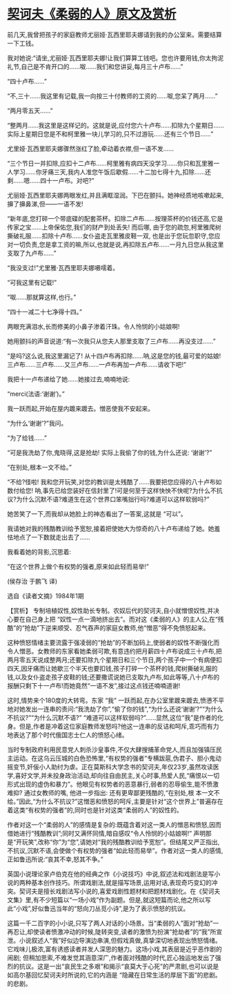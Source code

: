 # [契诃夫《柔弱的人》原文及赏析](https://www.vrrw.net/wx/15592.html)

前几天,我曾把孩子的家庭教师尤丽娅·瓦西里耶夫娜请到我的办公室来。需要结算一下工钱。

我对她说:“请坐,尤丽娅·瓦西里耶夫娜!让我们算算工钱吧。您也许要用钱,你太拘泥礼节,自己是不肯开口的……呶……我们和您讲妥,每月三十卢布……”

“四十卢布……”

“不,三十……我这里有记载,我一向按三十付教师的工资的……呶,您呆了两月……”

“两月零五天……”

“整两月……我这里是这样记的。这就是说,应付您六十卢布……扣除九个星期日……实际上星期日您是不和柯里雅一块儿学习的,只不过游玩……还有三个节日……”

尤里娅·瓦西里耶夫娜骤然涨红了脸,牵动着衣襟,但一语不发……

“三个节日一并扣除,应扣十二卢布……柯里雅有病四天没学习……你只和瓦里雅一人学习……你牙痛三天,我内人准您午饭后歇假……十二加七得十九,扣除……还剩……嗯……四十一卢布。对吧?”

尤丽娅·瓦西里耶夫娜两眼发红,并且满眶湿润。下巴在颤抖。她神经质地咳嗽起来,擤了擤鼻涕,但——一语不发!

“新年底,您打碎一个带底碟的配套茶杯。扣除二卢布……按理茶杯的价钱还高,它是传家之宝……上帝保佑您,我们的财产到处丢失! 而后哪, 由于您的疏忽,柯里雅爬树撕破礼服……扣除十卢布……女仆盗走瓦里雅皮鞋一双, 也是出于您玩忽职守,您应对一切负责,您是拿工资的嘛,所以,也就是说,再扣除五卢布……一月九日您从我这里支取了九卢布……”

“我没支过!”尤里雅·瓦西里耶夫娜嗫嚅着。

“可我这里有记载!”

“呶……那就算这样,也行。”

“四十一减二十七净得十四。”

两眼充满泪水,长而修美的小鼻子渗着汗珠。令人怜悯的小姑娘啊!

她用颤抖的声音说道:“有一次我只从您夫人那里支取了三卢布……再没支过……”

“是吗?这么说,我这里漏记了! 从十四卢布再扣除……呐,这是您的钱,最可爱的姑娘! 三卢布……三卢布……又三卢布……一卢布再加一卢布……请收下吧!”

我把十一卢布递给了她……她接过去,喃喃地说:

“merci(法语:‘谢谢’)。”

我一跃而起,开始在屋内踱来踱去。憎恶使我不安起来。

“为什么‘谢谢’?”我问。

“为了给钱……”

“可是我洗劫了你,鬼晓得,这是抢劫! 实际上我偷了你的钱,为什么还说: ‘谢谢’?”

“在别处,根本一文不给。”

“不给?怪啦! 我和您开玩笑,对您的教训是太残酷了……我要把您应得的八十卢布如数付给您! 呐,事先已给您装好在信封里了!可是何至于这样快怏不快呢?为什么不抗议?为什么沉默不语?难道生在这个世界口笨嘴拙行吗?难道可以这样软弱吗?”

她苦笑了一下,而我却从她脸上的神态看出了一答案,这就是 “可以”。

我请她对我的残酷教训给予宽恕,接着把使她大为惊奇的八十卢布递给了她。她羞怯地点了一下数就走出去了……

我看着她的背影,沉思着:

“在这个世界上做个有权势的强者,原来如此轻而易举!”

(侯存治 于鹏飞 译)

选自《读者文摘》1984年1期



【赏析】 专制培植奴性,奴性助长专制。农奴后代的契诃夫,自小就憎恨奴性,并决心要在自己身上把 “奴性一点一滴地挤出去”。而对这《柔弱的人》的主人公,在“残酷”的“抢劫”下逆来顺受、忍气吞声的家庭女教师,他“憎恶”得不免愤怒起来。

这种愤怒情绪主要流露于强凌弱的“抢劫”的不断加码上,使弱者的奴性不断强化而令人憎恶。女教师的东家看她柔弱可欺,有意违约把月薪四十卢布说成三十卢布,把两月零五天说成整两月;还要扣除九个星期日和三个节日,两个孩子中一个有病便扣四天,因牙痛而让她歇三个半天也要扣钱,孩子打碎一个茶杯的钱,爬树撕破礼服的钱,以及女仆盗走孩子皮鞋的钱;还要撒谎说她已支取九卢布,如此等等,八十卢布的报酬只剩下十一卢布!而她竟然“一语不发”,接过这点钱还喃喃道谢!

这时,情势来个180度的大转弯。东家 “我” 一跃而起,在办公室里踱来踱去,愤懑不平地对她发出一连串的责问:“我洗劫了你”,“偷了你的钱”,“为什么还说‘谢谢’?”“为什么不抗议?”“为什么沉默不语?” “难道可以这样软弱吗?”……显然,这位“我”是作者的化身。但是,作者是冲着这位家庭教师发怒吗?他这一连串的反诘和呵斥,乖巧而有力地表达了那个时代俄国志士仁人的愤怒心绪。

当时专制政府利用民意党人刺杀沙皇事件,不仅大肆搜捕革命党人,而且加强镇压民主运动。在这乌云压城的白色恐怖里,“有权势的强者”专横跋扈,伪君子、胆小鬼动摇变节,奸佞小人助纣为虐。正在莫斯科大学念书的契诃夫,年仅23岁,虽然攻读医学,喜好文学,并未投身政治活动,却向往自由民主,关心时事,热爱人民,“痛恨以一切形式出现的虚伪和暴力”。他眼见有权势者的恶意暴行,弱者的忍辱偷生,能不愤激难抑? 通过女教师的嘴, 他进一步指出: 还有更卑鄙更残酷的,“在别处,根 本一文不给。”因此,“为什么不抗议?”这憎恶和愤怒的呵斥,主要是针对“这个世界上”普遍存在着这类“有权势的强者”的,同时也是针对这类“柔弱的人”的奴性的。

作者对这一个“柔弱的人”的感情是复杂的:既蕴含着对这一类人的憎恶和愤怒,因而借她进行“残酷教训”;同时又满怀同情,暗自感叹“令人怜悯的小姑娘啊!” 声明那是“开玩笑”,改称“你”为“您”,请她对“我的残酷教训给予宽恕”。但结尾又严正指出,不抗议,沉默不语,会使做个有权势的强者“如此轻而易举”。作者对这一类人的感情,正如鲁迅所说:“哀其不幸,怒其不争。”

英国小说理论家卢伯克在他的经典之作《小说技巧》中说,叙述法和戏剧法是写小说的两种基本创作技巧。所谓戏剧法,就是描写场景,运用对话,表现奇巧变幻的冲突。契诃夫是擅长戏剧法写小说的,喜爱戏剧性题材和把题材戏剧化。在《契诃夫文集》里,有不少短篇以“一场小戏”作为副题。但是,就这短篇而论,他之所以写此“小戏”,好似鲁迅当年的“怒向刀丛觅小诗”,是为了表示愤怒的抗议。

这篇一千二百字的小小说,只写了两人对话的小场景。当“柔弱的人”面对“抢劫”一再忍让,却使读者愤激冲动的时候,陡转突变,读者的激愤为扮演“抢劫者”的“我”所宣泄。小说叙述人“我”好似边导演边串演,但假戏真做,真挚深切地表现出愤怒情绪。它戏味儿极浓,富有诱惑读者并发人深思的魅力。这场小戏,其表层是近乎恶作剧的闹剧; 但稍加思索,不难发觉其涵意深广,作者面对残酷的时代,匠心独运地发出了强烈的抗议。这是一出“哀民生之多艰”和揭示“哀莫大于心死”的严肃剧,也可以说是如高尔基回忆契诃夫时所说的,它的内涵是 “隐藏在日常生活的厚层下面”的悲剧。的悲剧。


